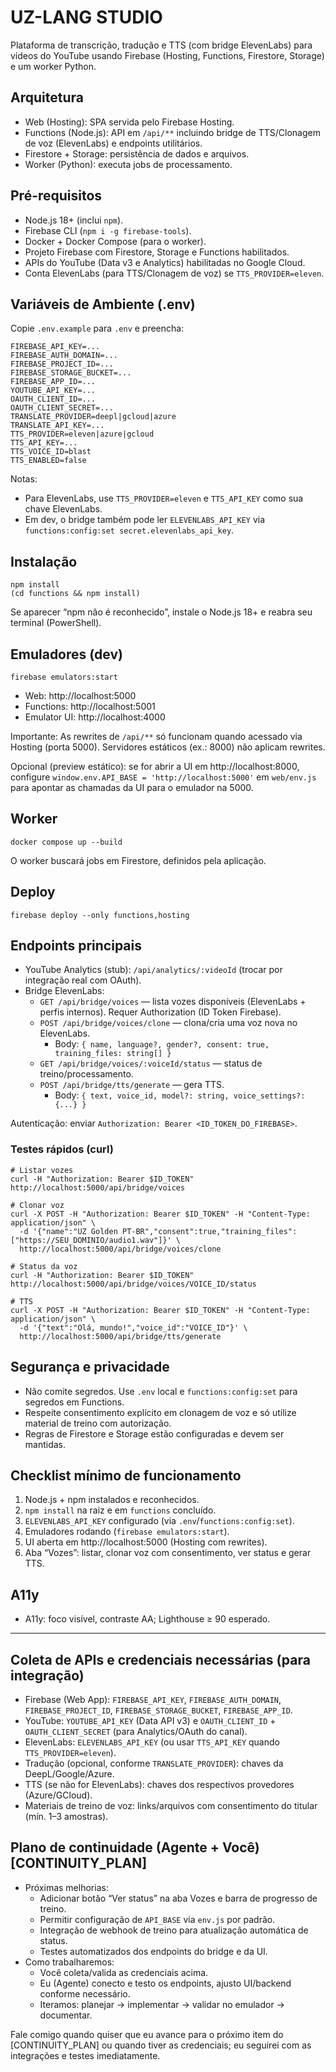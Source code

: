 # UZ-LANG STUDIO

Plataforma de transcrição, tradução e TTS (com bridge ElevenLabs) para vídeos do YouTube usando Firebase (Hosting, Functions, Firestore, Storage) e um worker Python.

## Arquitetura
- Web (Hosting): SPA servida pelo Firebase Hosting.
- Functions (Node.js): API em `/api/**` incluindo bridge de TTS/Clonagem de voz (ElevenLabs) e endpoints utilitários.
- Firestore + Storage: persistência de dados e arquivos.
- Worker (Python): executa jobs de processamento.

## Pré-requisitos
- Node.js 18+ (inclui `npm`).
- Firebase CLI (`npm i -g firebase-tools`).
- Docker + Docker Compose (para o worker).
- Projeto Firebase com Firestore, Storage e Functions habilitados.
- APIs do YouTube (Data v3 e Analytics) habilitadas no Google Cloud.
- Conta ElevenLabs (para TTS/Clonagem de voz) se `TTS_PROVIDER=eleven`.

## Variáveis de Ambiente (.env)
Copie `.env.example` para `.env` e preencha:

```
FIREBASE_API_KEY=...
FIREBASE_AUTH_DOMAIN=...
FIREBASE_PROJECT_ID=...
FIREBASE_STORAGE_BUCKET=...
FIREBASE_APP_ID=...
YOUTUBE_API_KEY=...
OAUTH_CLIENT_ID=...
OAUTH_CLIENT_SECRET=...
TRANSLATE_PROVIDER=deepl|gcloud|azure
TRANSLATE_API_KEY=...
TTS_PROVIDER=eleven|azure|gcloud
TTS_API_KEY=...
TTS_VOICE_ID=blast
TTS_ENABLED=false
```

Notas:
- Para ElevenLabs, use `TTS_PROVIDER=eleven` e `TTS_API_KEY` como sua chave ElevenLabs.
- Em dev, o bridge também pode ler `ELEVENLABS_API_KEY` via `functions:config:set secret.elevenlabs_api_key`.

## Instalação
```
npm install
(cd functions && npm install)
```
Se aparecer “npm não é reconhecido”, instale o Node.js 18+ e reabra seu terminal (PowerShell).

## Emuladores (dev)
```
firebase emulators:start
```
- Web: http://localhost:5000
- Functions: http://localhost:5001
- Emulator UI: http://localhost:4000

Importante: As rewrites de `/api/**` só funcionam quando acessado via Hosting (porta 5000). Servidores estáticos (ex.: 8000) não aplicam rewrites.

Opcional (preview estático): se for abrir a UI em http://localhost:8000, configure `window.env.API_BASE = 'http://localhost:5000'` em `web/env.js` para apontar as chamadas da UI para o emulador na 5000.

## Worker
```
docker compose up --build
```
O worker buscará jobs em Firestore, definidos pela aplicação.

## Deploy
```
firebase deploy --only functions,hosting
```

## Endpoints principais
- YouTube Analytics (stub): `/api/analytics/:videoId` (trocar por integração real com OAuth).
- Bridge ElevenLabs:
  - `GET /api/bridge/voices` — lista vozes disponíveis (ElevenLabs + perfis internos). Requer Authorization (ID Token Firebase).
  - `POST /api/bridge/voices/clone` — clona/cria uma voz nova no ElevenLabs.
    - Body: `{ name, language?, gender?, consent: true, training_files: string[] }`
  - `GET /api/bridge/voices/:voiceId/status` — status de treino/processamento.
  - `POST /api/bridge/tts/generate` — gera TTS.
    - Body: `{ text, voice_id, model?: string, voice_settings?: {...} }`

Autenticação: enviar `Authorization: Bearer <ID_TOKEN_DO_FIREBASE>`.

### Testes rápidos (curl)
```
# Listar vozes
curl -H "Authorization: Bearer $ID_TOKEN" http://localhost:5000/api/bridge/voices

# Clonar voz
curl -X POST -H "Authorization: Bearer $ID_TOKEN" -H "Content-Type: application/json" \
  -d '{"name":"UZ Golden PT-BR","consent":true,"training_files":["https://SEU_DOMINIO/audio1.wav"]}' \
  http://localhost:5000/api/bridge/voices/clone

# Status da voz
curl -H "Authorization: Bearer $ID_TOKEN" http://localhost:5000/api/bridge/voices/VOICE_ID/status

# TTS
curl -X POST -H "Authorization: Bearer $ID_TOKEN" -H "Content-Type: application/json" \
  -d '{"text":"Olá, mundo!","voice_id":"VOICE_ID"}' \
  http://localhost:5000/api/bridge/tts/generate
```

## Segurança e privacidade
- Não comite segredos. Use `.env` local e `functions:config:set` para segredos em Functions.
- Respeite consentimento explícito em clonagem de voz e só utilize material de treino com autorização.
- Regras de Firestore e Storage estão configuradas e devem ser mantidas.

## Checklist mínimo de funcionamento
1. Node.js + npm instalados e reconhecidos.
2. `npm install` na raiz e em `functions` concluído.
3. `ELEVENLABS_API_KEY` configurado (via `.env`/`functions:config:set`).
4. Emuladores rodando (`firebase emulators:start`).
5. UI aberta em http://localhost:5000 (Hosting com rewrites).
6. Aba “Vozes”: listar, clonar voz com consentimento, ver status e gerar TTS.

## A11y
- A11y: foco visível, contraste AA; Lighthouse ≥ 90 esperado.

---

## Coleta de APIs e credenciais necessárias (para integração)
- Firebase (Web App): `FIREBASE_API_KEY`, `FIREBASE_AUTH_DOMAIN`, `FIREBASE_PROJECT_ID`, `FIREBASE_STORAGE_BUCKET`, `FIREBASE_APP_ID`.
- YouTube: `YOUTUBE_API_KEY` (Data API v3) e `OAUTH_CLIENT_ID` + `OAUTH_CLIENT_SECRET` (para Analytics/OAuth do canal).
- ElevenLabs: `ELEVENLABS_API_KEY` (ou usar `TTS_API_KEY` quando `TTS_PROVIDER=eleven`).
- Tradução (opcional, conforme `TRANSLATE_PROVIDER`): chaves da DeepL/Google/Azure.
- TTS (se não for ElevenLabs): chaves dos respectivos provedores (Azure/GCloud).
- Materiais de treino de voz: links/arquivos com consentimento do titular (mín. 1–3 amostras).

## Plano de continuidade (Agente + Você) [CONTINUITY_PLAN]
- Próximas melhorias:
  - Adicionar botão “Ver status” na aba Vozes e barra de progresso de treino.
  - Permitir configuração de `API_BASE` via `env.js` por padrão.
  - Integração de webhook de treino para atualização automática de status.
  - Testes automatizados dos endpoints do bridge e da UI.
- Como trabalharemos:
  - Você coleta/valida as credenciais acima.
  - Eu (Agente) conecto e testo os endpoints, ajusto UI/backend conforme necessário.
  - Iteramos: planejar → implementar → validar no emulador → documentar.

Fale comigo quando quiser que eu avance para o próximo item do [CONTINUITY_PLAN] ou quando tiver as credenciais; eu seguirei com as integrações e testes imediatamente.